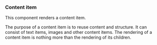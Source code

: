 ### Content item
This component renders a content item.

The purpose of a content item is to reuse content and structure. It can consist of text items,
images and other content items. The rendering of a content item is nothing more than the rendering
of its children.
